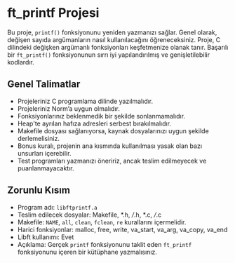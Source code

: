 # ft_printf Projesi
Bu proje, `printf()` fonksiyonunu yeniden yazmanızı sağlar. Genel olarak, değişen sayıda argümanların nasıl kullanılacağını öğreneceksiniz. Proje, C dilindeki değişken argümanlı fonksiyonları keşfetmenize olanak tanır. Başarılı bir `ft_printf()` fonksiyonunun sırrı iyi yapılandırılmış ve genişletilebilir kodlardır.

## Genel Talimatlar

- Projeleriniz C programlama dilinde yazılmalıdır.
- Projeleriniz Norm’a uygun olmalıdır.
- Fonksiyonlarınız beklenmedik bir şekilde sonlanmamalıdır.
- Heap'te ayrılan hafıza adresleri serbest bırakılmalıdır.
- Makefile dosyası sağlanıyorsa, kaynak dosyalarınızı uygun şekilde derlemelisiniz.
- Bonus kuralı, projenin ana kısmında kullanılması yasak olan bazı unsurları içerebilir.
- Test programları yazmanızı öneririz, ancak teslim edilmeyecek ve puanlanmayacaktır.

## Zorunlu Kısım

- Program adı: `libftprintf.a`
- Teslim edilecek dosyalar: Makefile, *.h, _/_.h, *.c, _/_.c
- Makefile: `NAME`, `all`, `clean`, `fclean`, `re` kurallarını içermelidir.
- Harici fonksiyonlar: malloc, free, write, va_start, va_arg, va_copy, va_end
- Libft kullanımı: Evet
- Açıklama: Gerçek `printf` fonksiyonunu taklit eden `ft_printf` fonksiyonunu içeren bir kütüphane yazmalısınız.